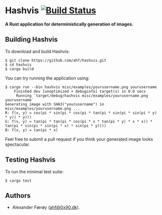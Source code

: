# Hashvis  [![Build Status](https://travis-ci.org/ahf/hashvis.svg?branch=master)](https://travis-ci.org/ahf/hashvis)

**A Rust application for deterministically generation of images.**

## Building Hashvis

To download and build Hashvis:

    $ git clone https://github.com/ahf/hashvis.git
    $ cd hashvis
    $ cargo build

You can try running the application using:

    $ cargo run --bin hashvis misc/examples/yourusername.png yourusername
        Finished dev [unoptimized + debuginfo] target(s) in 0.0 secs
         Running `target/debug/hashvis misc/examples/yourusername.png yourusername`
    Generating image with SHA3("yourusername") in misc/examples/yourusername.png ...
    R: f(x, y) = cos(pi * sin(pi * cos(pi * tan(pi * sin(pi * sin(pi * y) * y)) * y)))
    G: f(x, y) = tan(pi * tan(pi * cos(pi * x * tan(pi * y) * x * x)) * tan(pi * sin(pi * sin(pi * x) * sin(pi * y))))
    B: f(x, y) = tan(pi * x)

Feel free to submit a pull request if you think your generated image looks
spectacular.

## Testing Hashvis

To run the minimal test suite:

    $ cargo test

## Authors

- Alexander Færøy (<ahf@0x90.dk>).

